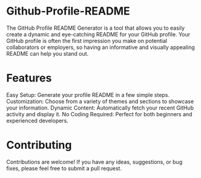 # Github-Profile-README
The GitHub Profile README Generator is a tool that allows you to easily create a dynamic and eye-catching README for your GitHub profile. Your GitHub profile is often the first impression you make on potential collaborators or employers, so having an informative and visually appealing README can help you stand out.

# Features
Easy Setup: Generate your profile README in a few simple steps.
Customization: Choose from a variety of themes and sections to showcase your information.
Dynamic Content: Automatically fetch your recent GitHub activity and display it.
No Coding Required: Perfect for both beginners and experienced developers.

# Contributing
Contributions are welcome! If you have any ideas, suggestions, or bug fixes, please feel free to submit a pull request. 
